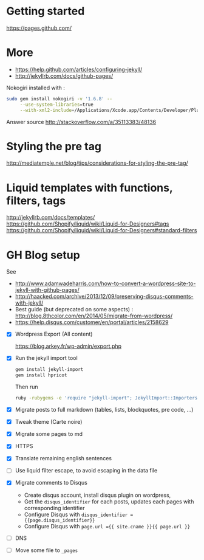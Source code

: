 # Getting started
https://pages.github.com/

# More
* https://help.github.com/articles/configuring-jekyll/
* http://jekyllrb.com/docs/github-pages/


Nokogiri installed with :


```sh
sudo gem install nokogiri -v '1.6.8' --                                \
     --use-system-libraries=true                                       \
     --with-xml2-include=/Applications/Xcode.app/Contents/Developer/Platforms/MacOSX.platform/Developer/SDKs/MacOSX10.11.sdk/usr/include/libxml2
```

Answer source http://stackoverflow.com/a/35113383/48136


# Styling the pre tag
http://mediatemple.net/blog/tips/considerations-for-styling-the-pre-tag/

# Liquid templates with functions, filters, tags
http://jekyllrb.com/docs/templates/
https://github.com/Shopify/liquid/wiki/Liquid-for-Designers#tags
https://github.com/Shopify/liquid/wiki/Liquid-for-Designers#standard-filters


# GH Blog setup

See
* http://www.adamwadeharris.com/how-to-convert-a-wordpress-site-to-jekyll-with-github-pages/
* http://haacked.com/archive/2013/12/09/preserving-disqus-comments-with-jekyll/
* Best guide (but deprecated on some aspects) : http://blog.8thcolor.com/en/2014/05/migrate-from-wordpress/
* https://help.disqus.com/customer/en/portal/articles/2158629

- [x] Wordpress Export (All content)
    
    https://blog.arkey.fr/wp-admin/export.php

- [x] Run the jekyll import tool
    
    ```bash
    gem install jekyll-import
    gem install hpricot
    ```
    
    Then run 
    
    ```bash
    ruby -rubygems -e 'require "jekyll-import"; JekyllImport::Importers::WordpressDotCom.run({ "source" => "wordpress.xml" })'
    ```

- [x] Migrate posts to full markdown (tables, lists, blockquotes, pre code, ...)
- [x] Tweak theme (Carte noire)
- [x] Migrate some pages to md
- [x] HTTPS
- [x] Translate remaining english sentences
- [ ] Use liquid filter escape, to avoid escaping in the data file
- [x] Migrate comments to Disqus
    * Create disqus account, install disqus plugin on wordpress,
    * Get the `disqus_identifier` for each posts, updates each pages with corresponding identifier
    * Configure Disqus with `disqus_identifier = {{page.disqus_identifier}}`
    * Configure Disqus with `page.url ={{ site.cname }}{{ page.url }}`
- [ ] DNS
- [ ] Move some file to `_pages`
